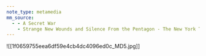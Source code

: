 ```yaml
---
note_type: metamedia
mm_source:
  - - A Secret War
    - Strange New Wounds and Silence From the Pentagon - The New York Times.md
---
```


![[1f0659755eea6df59e4cb4dc4096ed0c_MD5.jpg]]


